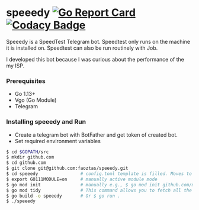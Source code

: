 # speeedy [![Go Report Card](https://goreportcard.com/badge/github.com/faoztas/speeedy)](https://goreportcard.com/report/github.com/faoztas/speeedy) [![Codacy Badge](https://api.codacy.com/project/badge/Grade/04d432e424ce4d6aabf9c6237d9d304c)](https://app.codacy.com/manual/faoztas/speeedy?utm_source=github.com&utm_medium=referral&utm_content=faoztas/speeedy&utm_campaign=Badge_Grade_Dashboard)

Speeedy is a SpeedTest Telegram bot. Speedtest only runs on the machine it is installed on. Speedtest can also be run routinely with Job.

I developed this bot because I was curious about the performance of the my ISP.

### Prerequisites

* Go 1.13+
* Vgo (Go Module)
* Telegram

### Installing speeedy and Run

* Create a telegram bot with BotFather and get token of created bot.
* Set required environment variables

```bash
$ cd $GOPATH/src
$ mkdir github.com
$ cd github.com
$ git clone git@github.com:faoztas/speeedy.git
$ cd speeedy                # config.toml template is filled. Moves to the project directory.
$ export GO111MODULE=on     # manually active module mode
$ go mod init               # manually e.g., $ go mod init github.com/my/repo
$ go mod tidy               # This command allows you to fetch all the dependencies that you need for testing in your module.
$ go build -o speeedy       # Or $ go run .
$ ./speeedy
```
